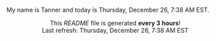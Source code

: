 My name is Tanner and today is Thursday, December 26, 7:38 AM EST.

<p align="center">This <i>README</i> file is generated <b>every 3 hours</b>!</br>Last refresh: Thursday, December 26, 7:38 AM EST<br /></p>
